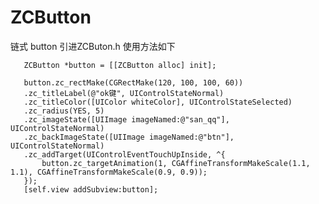 # ZCButton
链式 button
引进ZCButon.h
使用方法如下
           
       ZCButton *button = [[ZCButton alloc] init];
           
       button.zc_rectMake(CGRectMake(120, 100, 100, 60))
       .zc_titleLabel(@"ok键", UIControlStateNormal)
       .zc_titleColor([UIColor whiteColor], UIControlStateSelected)
       .zc_radius(YES, 5)
       .zc_imageState([UIImage imageNamed:@"san_qq"], UIControlStateNormal)
       .zc_backImageState([UIImage imageNamed:@"btn"], UIControlStateNormal)
       .zc_addTarget(UIControlEventTouchUpInside, ^{
           button.zc_targetAnimation(1, CGAffineTransformMakeScale(1.1, 1.1), CGAffineTransformMakeScale(0.9, 0.9));
       });
       [self.view addSubview:button];
